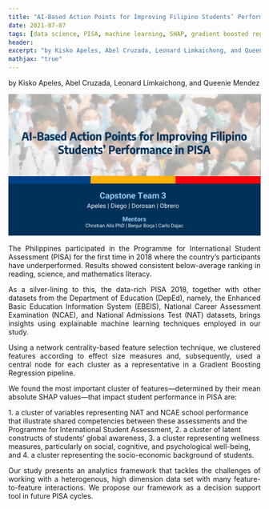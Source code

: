 ```yaml
---
title: "AI-Based Action Points for Improving Filipino Students’ Performance in PISA"
date: 2021-07-07
tags: [data science, PISA, machine learning, SHAP, gradient boosted regression trees, community detection, large scale assessment, network science]
header:
excerpt: "by Kisko Apeles, Abel Cruzada, Leonard Limkaichong, and Queenie Mendez"
mathjax: "true"
---
```

by Kisko Apeles, Abel Cruzada, Leonard Limkaichong, and Queenie Mendez

![png](/images/pisa.png)

<p style="text-align:justify">
The Philippines participated in the Programme for International Student Assessment (PISA) for the first time in 2018 where the country’s participants have underperformed. Results showed consistent below-average ranking in reading, science, and mathematics literacy. 
</p>
<p style="text-align:justify">
As a silver-lining to this, the data-rich PISA 2018, together with other datasets from the Department of Education (DepEd), namely, the Enhanced Basic Education Information System (EBEIS), National Career Assessment Examination (NCAE), and National Admissions Test (NAT) datasets, brings insights using explainable machine learning techniques employed in our study.
</p>
<p style="text-align:justify">
Using a network centrality-based feature selection technique, we clustered features according to effect size measures and, subsequently, used a central node for each cluster as a representative in a Gradient Boosting Regression pipeline. 
</p>
<p style="text-align:justify">  
We found the most important cluster of features—determined by their mean absolute SHAP values—that impact student performance in PISA are:
</p>
1. a cluster of variables representing NAT and NCAE school performance that illustrate shared competencies between these assessments and the Programme for International Student Assessment,
2. a cluster of latent constructs of students’ global awareness, 
3. a cluster representing wellness measures, particularly on social, cognitive, and psychological well-being, and
4. a cluster representing the socio-economic background of students. 
<p style="text-align:justify">
Our study presents an analytics framework that tackles the challenges of working with a heterogenous, high dimension data set with many feature-to-feature interactions. We propose our framework as a decision support tool in future PISA cycles.
</p>
